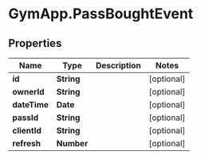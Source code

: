 # GymApp.PassBoughtEvent

## Properties
Name | Type | Description | Notes
------------ | ------------- | ------------- | -------------
**id** | **String** |  | [optional] 
**ownerId** | **String** |  | [optional] 
**dateTime** | **Date** |  | [optional] 
**passId** | **String** |  | [optional] 
**clientId** | **String** |  | [optional] 
**refresh** | **Number** |  | [optional] 
